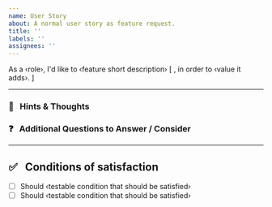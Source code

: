 ```yaml
---
name: User Story
about: A normal user story as feature request.
title: ''
labels: ''
assignees: ''
---
```


As a ‹role›, I'd like to ‹feature short description› [ , in order to ‹value it adds›. ]

---

### :thought_balloon: &nbsp; Hints & Thoughts

### :question: &nbsp; Additional Questions to Answer / Consider

---

## :white_check_mark: &nbsp; Conditions of satisfaction

-   [ ] Should ‹testable condition that should be satisfied›
-   [ ] Should ‹testable condition that should be satisfied›
